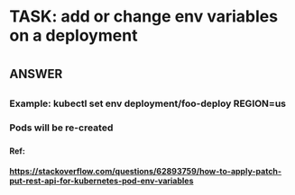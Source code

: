 
# 
# TASK: add or change env variables on a deployment
#

##
## ANSWER
##


### 
### Example:  kubectl set env deployment/foo-deploy REGION=us
###
###  Pods will be re-created
###


#### Ref: 
#### https://stackoverflow.com/questions/62893759/how-to-apply-patch-put-rest-api-for-kubernetes-pod-env-variables
